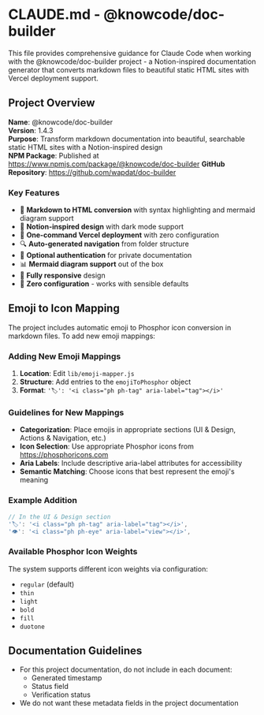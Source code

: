 # CLAUDE.md - @knowcode/doc-builder

This file provides comprehensive guidance for Claude Code when working with the @knowcode/doc-builder project - a Notion-inspired documentation generator that converts markdown files to beautiful static HTML sites with Vercel deployment support.

## Project Overview

**Name**: @knowcode/doc-builder  
**Version**: 1.4.3  
**Purpose**: Transform markdown documentation into beautiful, searchable static HTML sites with a Notion-inspired design  
**NPM Package**: Published at https://www.npmjs.com/package/@knowcode/doc-builder
**GitHub Repository**: https://github.com/wapdat/doc-builder

### Key Features
- 📝 **Markdown to HTML conversion** with syntax highlighting and mermaid diagram support
- 🎨 **Notion-inspired design** with dark mode support
- 🚀 **One-command Vercel deployment** with zero configuration
- 🔍 **Auto-generated navigation** from folder structure
- 🔐 **Optional authentication** for private documentation
- 📊 **Mermaid diagram support** out of the box
- 📱 **Fully responsive** design
- 🔧 **Zero configuration** - works with sensible defaults

## Emoji to Icon Mapping

The project includes automatic emoji to Phosphor icon conversion in markdown files. To add new emoji mappings:

### Adding New Emoji Mappings

1. **Location**: Edit `lib/emoji-mapper.js`
2. **Structure**: Add entries to the `emojiToPhosphor` object
3. **Format**: `'🏷️': '<i class="ph ph-tag" aria-label="tag"></i>'`

### Guidelines for New Mappings

- **Categorization**: Place emojis in appropriate sections (UI & Design, Actions & Navigation, etc.)
- **Icon Selection**: Use appropriate Phosphor icons from https://phosphoricons.com
- **Aria Labels**: Include descriptive aria-label attributes for accessibility
- **Semantic Matching**: Choose icons that best represent the emoji's meaning

### Example Addition

```javascript
// In the UI & Design section
'🏷️': '<i class="ph ph-tag" aria-label="tag"></i>',
'👁️': '<i class="ph ph-eye" aria-label="view"></i>',
```

### Available Phosphor Icon Weights

The system supports different icon weights via configuration:
- `regular` (default)
- `thin`
- `light` 
- `bold`
- `fill`
- `duotone`

## Documentation Guidelines

- For this project documentation, do not include in each document:
  - Generated timestamp
  - Status field
  - Verification status
- We do not want these metadata fields in the project documentation